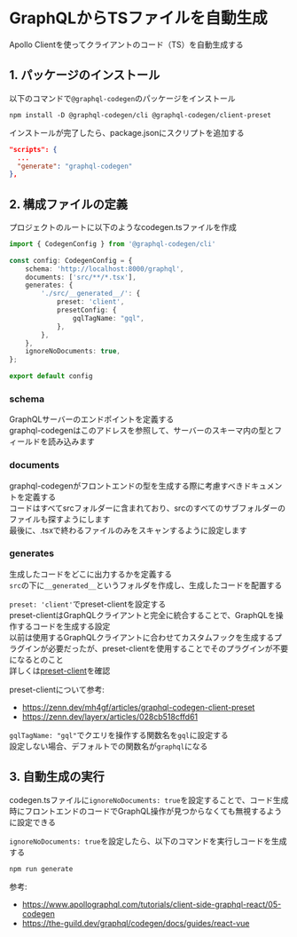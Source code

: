 # GraphQLからTSファイルを自動生成
Apollo Clientを使ってクライアントのコード（TS）を自動生成する
## 1. パッケージのインストール
以下のコマンドで`@graphql-codegen`のパッケージをインストール
```shell
npm install -D @graphql-codegen/cli @graphql-codegen/client-preset
```
インストールが完了したら、package.jsonにスクリプトを追加する
```json
"scripts": {
  ...
  "generate": "graphql-codegen"
},
```

## 2. 構成ファイルの定義
プロジェクトのルートに以下のようなcodegen.tsファイルを作成
```ts
import { CodegenConfig } from '@graphql-codegen/cli'
 
const config: CodegenConfig = {
    schema: 'http://localhost:8000/graphql',
    documents: ['src/**/*.tsx'],
    generates: {
        './src/__generated__/': {
            preset: 'client',
            presetConfig: {
                gqlTagName: "gql",
            },
        },
    },
    ignoreNoDocuments: true, 
};
 
export default config
```
### schema
GraphQLサーバーのエンドポイントを定義する  
graphql-codegenはこのアドレスを参照して、サーバーのスキーマ内の型とフィールドを読み込みます  
### documents
graphql-codegenがフロントエンドの型を生成する際に考慮すべきドキュメントを定義する  
コードはすべてsrcフォルダーに含まれており、srcのすべてのサブフォルダーのファイルも探すようにします    
最後に、.tsxで終わるファイルのみをスキャンするように設定します  
### generates
生成したコードをどこに出力するかを定義する    
`src`の下に`__generated__`というフォルダを作成し、生成したコードを配置する

`preset: 'client'`でpreset-clientを設定する  
preset-clientはGraphQLクライアントと完全に統合することで、GraphQLを操作するコードを生成する設定  
以前は使用するGraphQLクライアントに合わせてカスタムフックを生成するプラグインが必要だったが、preset-clientを使用することでそのプラグインが不要になるとのこと  
詳しくは[preset-client](https://the-guild.dev/graphql/codegen/plugins/presets/preset-client)を確認

preset-clientについて参考:
- https://zenn.dev/mh4gf/articles/graphql-codegen-client-preset
- https://zenn.dev/layerx/articles/028cb518cffd61

`gqlTagName: "gql"`でクエリを操作する関数名を`gql`に設定する  
設定しない場合、デフォルトでの関数名が`graphql`になる  

## 3. 自動生成の実行
codegen.tsファイルに`ignoreNoDocuments: true`を設定することで、コード生成時にフロントエンドのコードでGraphQL操作が見つからなくても無視するように設定できる  

`ignoreNoDocuments: true`を設定したら、以下のコマンドを実行しコードを生成する
```shell
npm run generate
```

参考:
- https://www.apollographql.com/tutorials/client-side-graphql-react/05-codegen
- https://the-guild.dev/graphql/codegen/docs/guides/react-vue
